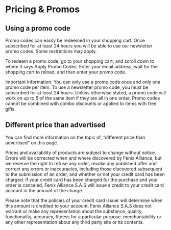 # Pricing & Promos

## Using a promo code

Promo codes can easily be redeemed in your shopping cart. Once subscribed for at least 24 hours you will be able to use our newsletter promo codes. Some restrictions may apply.

To redeem a promo code, go to your shopping cart, and scroll down to where it says Apply Promo Codes. Enter your email address, wait for the shopping cart to reload, and then enter your promo code.

Important Information: You can only use a promo code once and only one promo code per item. To use a newsletter promo code, you must be subscribed for at least 24 hours. Unless otherwise stated, a promo code will work on up to 5 of the same item if they are all in one order. Promo codes cannot be combined with combo discounts or applied to items with free gifts.


## Different price than advertised
You can find more information on the topic of, “different price than advertised” on this page.

Prices and availability of products are subject to change without notice. Errors will be corrected when and where discovered by Fenix Alliance, but we reserve the right to refuse any order, revoke any published offer and correct any errors or inaccuracies, including those discovered subsequent to the submission of an order, and whether or not your credit card has been charged. If your credit card has been charged for the purchase and your order is canceled, Fenix Alliance S.A.S will issue a credit to your credit card account in the amount of the charge.

Please note that the policies of your credit card issuer will determine when this amount is credited to your account. Fenix Alliance S.A.S does not warrant or make any representation about the substance, quality, functionality, accuracy, fitness for a particular purpose, merchantability or any other representation about any third party site or its contents.
